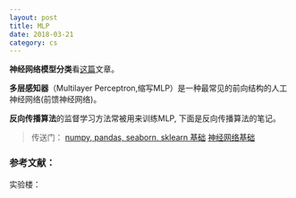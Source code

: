 ```yaml
---
layout: post
title: MLP
date: 2018-03-21
category: cs
---
```


**神经网络模型分类**看[这篇](http://ibillxia.github.io/blog/2013/03/24/classes-of-neural-networks/)文章。

**多层感知器**（Multilayer Perceptron,缩写MLP）是一种最常见的前向结构的人工神经网络(前馈神经网络)。

**反向传播算法**的监督学习方法常被用来训练MLP, 下面是反向传播算法的笔记。

> 传送门：
> [numpy, pandas, seaborn, sklearn 基础](http://liuxin21.com/python,%20cs/2018/03/12/sklearn.html)
> [神经网络基础](http://liuxin21.com/ai/2018/03/18/ai.html)




### 参考文献：
实验楼：